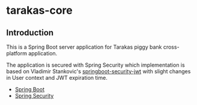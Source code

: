 # tarakas-core

## Introduction
This is a Spring Boot server application for Tarakas piggy bank cross-platform application.

The application is secured with Spring Security which implementation is based on Vladimir Stankovic's [springboot-security-jwt](https://github.com/svlada/springboot-security-jwt) with slight changes in User context and JWT expiration time.

* [Spring Boot](https://projects.spring.io/spring-boot/)
* [Spring Security](http://projects.spring.io/spring-security/)
